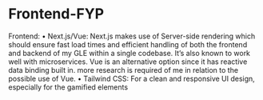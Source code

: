 # Frontend-FYP

Frontend:
• Next.js/Vue: Next.js makes use of Server-side rendering which should ensure fast load times and 
efficient handling of both the frontend and backend of my GLE within a single codebase. It’s also 
known to work well with microservices. Vue is an alternative option since it has reactive data binding 
built in. more research is required of me in relation to the possible use of Vue. 
• Tailwind CSS: For a clean and responsive UI design, especially for the gamified elements

